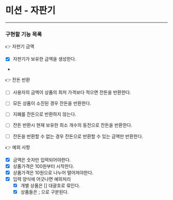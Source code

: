 # 미션 - 자판기

---
### 구현할 기능 목록

👉 자판기 금액
- [X] 자판기가 보유한 금액을 생성한다.
- 

👉 잔돈 반환
- [ ] 사용자의 금액이 상품의 최저 가격보다 적으면 잔돈을 반환한다.
- [ ] 모든 상품이 소진된 경우 잔돈을 반환한다.
- [ ] 지폐를 잔돈으로 반환하지 않는다.
- [ ] 잔돈 반환시 현재 보유한 최소 개수의 동전으로 잔돈을 반환한다.
- [ ] 잔돈을 반환할 수 없는 경우 잔돈으로 반환할 수 있는 금액만 반환한다. 


👉 예외 사항
  - [X] 금액은 숫자만 입력되어야한다.
  - [X] 상품가격은 100원부터 시작한다.
  - [X] 상품가격은 10원으로 나누어 떨어져야한다.
  - [X] 입력 양식에 어긋나면 예외처리
    - [X] 개별 상품은 [] 대괄호로 묶인다.
    - [X] 상품들은 ; 으로 구분된다.

